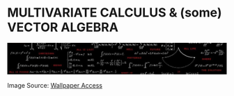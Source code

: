 # MULTIVARIATE CALCULUS & (some) VECTOR ALGEBRA

![Image from Wallpaper Access](/web/img/2870989.jpg)

Image Source: [Wallpaper Access](http://www.facebook.com/sharer.php?u=https://wallpaperaccess.com/calculus#2870989)
